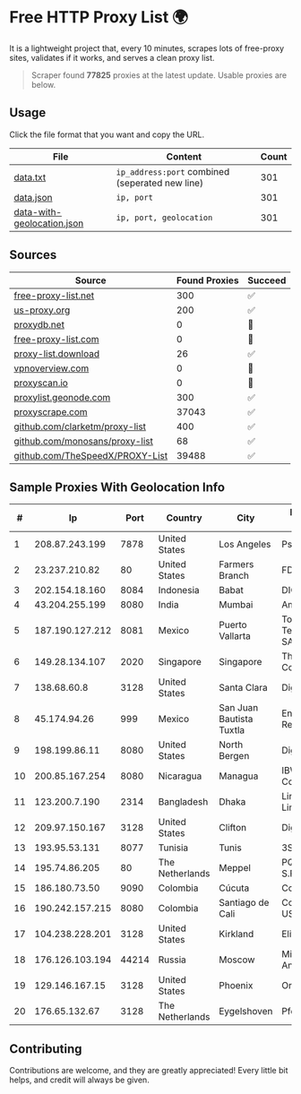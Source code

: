 
# Free HTTP Proxy List 🌍

It is a lightweight project that, every 10 minutes, scrapes lots of free-proxy sites, validates if it works, and serves a clean proxy list.


> Scraper found **77825** proxies at the latest update. Usable proxies are below.

## Usage

Click the file format that you want and copy the URL.


|File|Content|Count|
|----|-------|-----|
|[data.txt](https://raw.githubusercontent.com/themiralay/Proxy-List-World/master/data.txt)|`ip_address:port` combined (seperated new line)|301|
|[data.json](https://raw.githubusercontent.com/themiralay/Proxy-List-World/master/data.json)|`ip, port`|301|
|[data-with-geolocation.json](https://raw.githubusercontent.com/themiralay/Proxy-List-World/master/data-with-geolocation.json)|`ip, port, geolocation`|301|

## Sources

|Source|Found Proxies|Succeed|
|------|-------------|-------|
|[free-proxy-list.net](https://free-proxy-list.net)|300|✅|
|[us-proxy.org](https://www.us-proxy.org)|200|✅|
|[proxydb.net](http://proxydb.net)|0|🚫|
|[free-proxy-list.com](https://free-proxy-list.com/?page=&port=&type%5B%5D=http&type%5B%5D=https&up_time=0&search=Search)|0|🚫|
|[proxy-list.download](https://www.proxy-list.download/HTTP)|26|✅|
|[vpnoverview.com](https://vpnoverview.com/privacy/anonymous-browsing/free-proxy-servers)|0|🚫|
|[proxyscan.io](https://www.proxyscan.io)|0|🚫|
|[proxylist.geonode.com](https://proxylist.geonode.com/api/proxy-list?limit=300&page=1&sort_by=lastChecked&sort_type=desc&protocols=http,https)|300|✅|
|[proxyscrape.com](https://api.proxyscrape.com/v2/?request=displayproxies&protocol=http&timeout=10000&country=all&ssl=all&anonymity=all)|37043|✅|
|[github.com/clarketm/proxy-list](https://raw.githubusercontent.com/clarketm/proxy-list/master/proxy-list-raw.txt)|400|✅|
|[github.com/monosans/proxy-list](https://raw.githubusercontent.com/monosans/proxy-list/main/proxies/http.txt)|68|✅|
|[github.com/TheSpeedX/PROXY-List](https://raw.githubusercontent.com/TheSpeedX/PROXY-List/master/http.txt)|39488|✅|


## Sample Proxies With Geolocation Info

|#|Ip|Port|Country|City|Internet Service Provider|
|-|--|----|-------|----|-------------------------|
|1|208.87.243.199|7878|United States|Los Angeles|Psychz Networks|
|2|23.237.210.82|80|United States|Farmers Branch|FDCservers.net|
|3|202.154.18.160|8084|Indonesia|Babat|DIGITNET|
|4|43.204.255.199|8080|India|Mumbai|Amazon.com, Inc.|
|5|187.190.127.212|8081|Mexico|Puerto Vallarta|Total Play Telecomunicaciones SA De CV|
|6|149.28.134.107|2020|Singapore|Singapore|The Constant Company|
|7|138.68.60.8|3128|United States|Santa Clara|DigitalOcean, LLC|
|8|45.174.94.26|999|Mexico|San Juan Bautista Tuxtla|Enlace de Datos y Redes SA de CV|
|9|198.199.86.11|8080|United States|North Bergen|DigitalOcean, LLC|
|10|200.85.167.254|8080|Nicaragua|Managua|IBW Communications|
|11|123.200.7.190|2314|Bangladesh|Dhaka|Link3 Technologies Limited|
|12|209.97.150.167|3128|United States|Clifton|DigitalOcean, LLC|
|13|193.95.53.131|8077|Tunisia|Tunis|3S INF|
|14|195.74.86.205|80|The Netherlands|Meppel|PQ HOSTING PLUS S.R.L.|
|15|186.180.73.50|9090|Colombia|Cúcuta|Colombia Móvil|
|16|190.242.157.215|8080|Colombia|Santiago de Cali|Columbus Networks USA, Inc.|
|17|104.238.228.201|3128|United States|Kirkland|EliteWork LLC|
|18|176.126.103.194|44214|Russia|Moscow|Miglovets Egor Andreevich|
|19|129.146.167.15|3128|United States|Phoenix|Oracle Corporation|
|20|176.65.132.67|3128|The Netherlands|Eygelshoven|Pfcloud UG|



## Contributing

Contributions are welcome, and they are greatly appreciated! Every
little bit helps, and credit will always be given.

